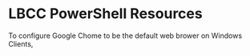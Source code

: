 # LBCC PowerShell Resources

To configure Google Chome to be the default web brower on Windows  Clients,
